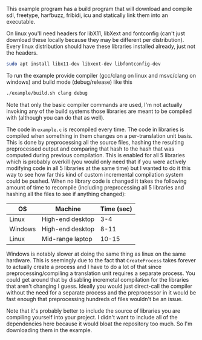 This example program has a build program that will download and compile sdl, freetype, harfbuzz, fribidi, icu and statically link them into an executable.

On linux you'll need headers for libX11, libXext and fontconfig (can't just download these locally because they may be different per distribution). Every linux distribution should have these libraries installed already, just not the headers.

```sh
sudo apt install libx11-dev libxext-dev libfontconfig-dev
```

To run the example provide compiler (gcc/clang on linux and msvc/clang on windows) and build mode (debug/release) like this

```sh
./example/build.sh clang debug
```

Note that only the basic compiler commands are used, I'm not actually invoking any of the build systems those libraries are meant to be compiled with (although you can do that as well).

The code in `example.c` is recompiled every time. The code in libraries is compiled when something in them changes on a per-translation unit basis. This is done by preprocessing all the source files, hashing the resulting preprocessed output and comparing that hash to the hash that was computed during previous compilation. This is enabled for all 5 libraries which is probably overkill (you would only need that if you were actively modifying code in all 5 libraries at the same time) but I wanted to do it this way to see how far this kind of custom incremental compilation system could be pushed. When no library code is changed it takes the following amount of time to recompile (including preprocessing all 5 libraries and hashing all the files to see if anything changed):

| OS      | Machine          | Time (sec) |
|---------|------------------|------------|
| Linux   | High-end desktop | 3-4        |
| Windows | High-end desktop | 8-11       |
| Linux   | Mid-range laptop | 10-15      |

Windows is notably slower at doing the same thing as linux on the same hardware. This is seemingly due to the fact that `CreateProcess` takes forever to actually create a process and I have to do a lot of that since preprocessing/compiling a translation unit requires a separate process. You could get around that by disabling incremetal compilation for the libraries that aren't changing I guess. Ideally you would just direct-call the compiler without the need for a separate process and the preprocessor in it would be fast enough that preprocessing hundreds of files wouldn't be an issue.

Note that it's probably better to include the source of libraries you are compiling yourself into your project. I didn't want to include all of the dependencies here because it would bloat the repository too much. So I'm downloading them in the example.
